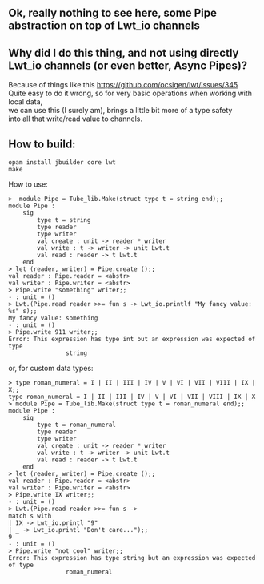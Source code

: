 ## Ok, really nothing to see here, some Pipe abstraction on top of Lwt_io channels

## Why did I do this thing, and not using directly Lwt_io channels (or even better, Async Pipes)?

Because of things like this https://github.com/ocsigen/lwt/issues/345  
Quite easy to do it wrong, so for very basic operations when working with local data,   
we can use this (I surely am), brings a little bit more of a type safety  
into all that write/read value to channels.  

## How to build:

```
opam install jbuilder core lwt
make
```

How to use:

```
>  module Pipe = Tube_lib.Make(struct type t = string end);;
module Pipe :
	sig
		type t = string
		type reader
		type writer
		val create : unit -> reader * writer
		val write : t -> writer -> unit Lwt.t
		val read : reader -> t Lwt.t
	end
> let (reader, writer) = Pipe.create ();;
val reader : Pipe.reader = <abstr>
val writer : Pipe.writer = <abstr>
> Pipe.write "something" writer;;
- : unit = ()
> Lwt.(Pipe.read reader >>= fun s -> Lwt_io.printlf "My fancy value: %s" s);;
My fancy value: something
- : unit = ()
> Pipe.write 911 writer;;
Error: This expression has type int but an expression was expected of type
				string
```

or, for custom data types:

```
> type roman_numeral = I | II | III | IV | V | VI | VII | VIII | IX | X;;
type roman_numeral = I | II | III | IV | V | VI | VII | VIII | IX | X
> module Pipe = Tube_lib.Make(struct type t = roman_numeral end);;
module Pipe :
	sig
		type t = roman_numeral
		type reader
		type writer
		val create : unit -> reader * writer
		val write : t -> writer -> unit Lwt.t
		val read : reader -> t Lwt.t
	end
> let (reader, writer) = Pipe.create ();;
val reader : Pipe.reader = <abstr>
val writer : Pipe.writer = <abstr>
> Pipe.write IX writer;;
- : unit = ()
> Lwt.(Pipe.read reader >>= fun s ->
match s with
| IX -> Lwt_io.printl "9"
| _ -> Lwt_io.printl "Don't care...");;
9
- : unit = ()
> Pipe.write "not cool" writer;;
Error: This expression has type string but an expression was expected of type
				roman_numeral
```
